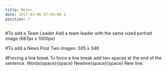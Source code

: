 ```yaml
---
title: Notes
date: 2017-03-06 07:49:00 Z
position: 7
---
```


#To add a Team Leader
Add a team leader with the same sized portrait image (667px x 1000px)

#To add a News Post
Two images: 505 x 346

#Forcing a line break
To force a line break add two spaces at the end of the sentence.
Words{space}{space}
Newline{space}{space}
New line.